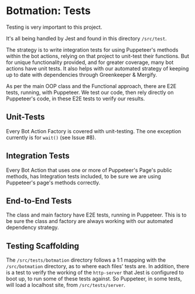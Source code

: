 <h1>Botmation: Tests</h1>

Testing is very important to this project.

It's all being handled by Jest and found in this directory `/src/test`.

The strategy is to write integration tests for using Puppeteer's methods within the bot actions, relying on that project to unit-test their functions. But for unique functionality provided, and for greater coverage, many bot actions have unit tests. It also helps with our automated strategy of keeping up to date with dependencies through Greenkeeper & Mergify.

As per the main OOP class and the Functional approach, there are E2E tests, running, with Puppeteer. We test our code, then rely directly on Puppeteer's code, in these E2E tests to verify our results.

Unit-Tests
------------
Every Bot Action Factory is covered with unit-testing. The one exception currently is for `wait()` (see Issue #8).

Integration Tests
-----------------
Every Bot Action that uses one or more of Puppeteer's Page's public methods, has Integration tests included, to be sure we are using Puppeteer's page's methods correctly. 

End-to-End Tests
----------------
The class and main factory have E2E tests, running in Puppeteer. This is to be sure the class and factory are always working with our automated dependency strategy.

Testing Scaffolding
-------------------
The `/src/tests/botmation` directory follows a 1:1 mapping with the `/src/botmation` directory, as to where each files' tests are. In addition, there is a test to verify the working of the `http-server` that Jest is configured to boot up, to run some of these tests against. So Puppeteer, in some tests, will load a localhost site, from `/src/tests/server`.